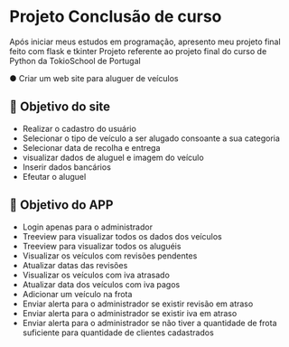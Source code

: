 <h1> Projeto Conclusão de curso</h1>

Após iniciar meus estudos em programação, apresento meu projeto final feito com flask e tkinter
Projeto referente ao projeto final do curso de Python da TokioSchool de Portugal

● Criar um web site para aluguer de veículos
## 🚀 Objetivo do site
* Realizar o cadastro do usuário
* Selecionar o tipo de veículo a ser alugado consoante a sua categoria
* Selecionar data de recolha e entrega
* visualizar dados de aluguel e imagem do veículo
* Inserir dados bancários
* Efeutar o aluguel

## 🚀 Objetivo do APP
* Login apenas para o administrador
* Treeview para visualizar todos os dados dos veículos
* Treeview para visualizar todos os aluguéis
* Visualizar os veículos com revisões pendentes
* Atualizar datas das revisões
* Visualizar os veículos com iva atrasado
* Atualizar data dos veículos com iva pagos
* Adicionar um veículo na frota
* Enviar alerta para o administrador se existir revisão em atraso
* Enviar alerta para o administrador se existir iva em atraso
* Enviar alerta para o administrador se não tiver a quantidade de frota suficiente para quantidade de clientes cadastrados


